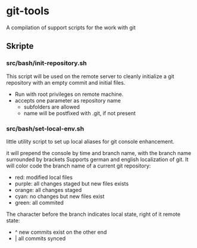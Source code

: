 # git-tools

A compilation of support scripts for the work with git

## Skripte

### src/bash/init-repository.sh

This script will be used on the remote server to cleanly initialize a git
repository with an empty commit and initial files.
  * Run with root privileges on remote machine.
  * accepts one parameter as repository name
    * subfolders are allowed
    * name will be postfixed with .git, if not present

### src/bash/set-local-env.sh
  
little utility script to set up local aliases for git console enhancement.

it will prepend the console by time and branch name, with the branch name
surrounded by brackets Supports german and english localization of git. It
will color code the branch name of a current git repository:

  * red: modified local files
  * purple: all changes staged but new files exists
  * orange: all changes staged 
  * cyan: no changes but new files exist
  * green: all commited

The character before the branch indicates local state, right of it remote state:

  * ^ new commits exist on the other end
  * | all commits synced


